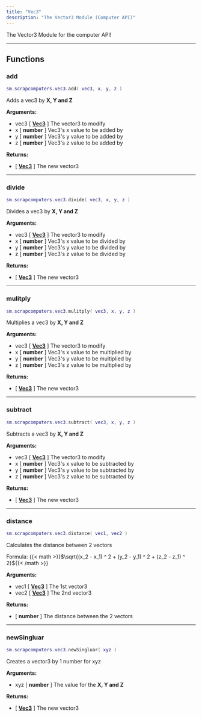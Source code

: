 ```yaml
---
title: "Vec3"
description: "The Vector3 Module (Computer API)"
---
```


The Vector3 Module for the computer API!

---

## Functions

### add

```lua
sm.scrapcomputers.vec3.add( vec3, x, y, z )
```

Adds a vec3 by **X, Y and Z**

**Arguments:**
- vec3 [ **[Vec3](https://scrapmechanicdocs.com/docs/Game-Script-Environment/Userdata/Vec3)** ] The vector3 to modify
- x [ **number** ] Vec3's x value to be added by
- y [ **number** ] Vec3's y value to be added by
- z [ **number** ] Vec3's z value to be added by

**Returns:**
- [ **[Vec3](https://scrapmechanicdocs.com/docs/Game-Script-Environment/Userdata/Vec3)** ] The new vector3

---

### divide

```lua
sm.scrapcomputers.vec3.divide( vec3, x, y, z )
```

Divides a vec3 by **X, Y and Z**

**Arguments:**
- vec3 [ **[Vec3](https://scrapmechanicdocs.com/docs/Game-Script-Environment/Userdata/Vec3)** ] The vector3 to modify
- x [ **number** ] Vec3's x value to be divided by
- y [ **number** ] Vec3's y value to be divided by
- z [ **number** ] Vec3's z value to be divided by

**Returns:**
- [ **[Vec3](https://scrapmechanicdocs.com/docs/Game-Script-Environment/Userdata/Vec3)** ] The new vector3

---

### mulitply

```lua
sm.scrapcomputers.vec3.mulitply( vec3, x, y, z )
```

Multiplies a vec3 by **X, Y and Z**

**Arguments:**
- vec3 [ **[Vec3](https://scrapmechanicdocs.com/docs/Game-Script-Environment/Userdata/Vec3)** ] The vector3 to modify
- x [ **number** ] Vec3's x value to be multiplied by
- y [ **number** ] Vec3's y value to be multiplied by
- z [ **number** ] Vec3's z value to be multiplied by

**Returns:**
- [ **[Vec3](https://scrapmechanicdocs.com/docs/Game-Script-Environment/Userdata/Vec3)** ] The new vector3

---

### subtract

```lua
sm.scrapcomputers.vec3.subtract( vec3, x, y, z )
```

Subtracts a vec3 by **X, Y and Z**

**Arguments:**
- vec3 [ **[Vec3](https://scrapmechanicdocs.com/docs/Game-Script-Environment/Userdata/Vec3)** ] The vector3 to modify
- x [ **number** ] Vec3's x value to be subtracted by
- y [ **number** ] Vec3's y value to be subtracted by
- z [ **number** ] Vec3's z value to be subtracted by

**Returns:**
- [ **[Vec3](https://scrapmechanicdocs.com/docs/Game-Script-Environment/Userdata/Vec3)** ] The new vector3

---

### distance

```lua
sm.scrapcomputers.vec3.distance( vec1, vec2 )
```

Calculates the distance between 2 vectors

Formula: {{< math >}}$\sqrt{(x_2 - x_1) ^ 2 + (y_2 - y_1) ^ 2 + (z_2 - z_1) ^ 2}${{< /math >}}

**Arguments:**
- vec1 [ **[Vec3](https://scrapmechanicdocs.com/docs/Game-Script-Environment/Userdata/Vec3)** ] The 1st vector3
- vec2 [ **[Vec3](https://scrapmechanicdocs.com/docs/Game-Script-Environment/Userdata/Vec3)** ] The 2nd vector3

**Returns:**
- [ **number** ] The distance between the 2 vectors

---

### newSingluar

```lua
sm.scrapcomputers.vec3.newSingluar( xyz )
```

Creates a vector3 by 1 number for xyz

**Arguments:**
- xyz [ **number** ] The value for the **X, Y and Z**

**Returns:**
- [ **[Vec3](https://scrapmechanicdocs.com/docs/Game-Script-Environment/Userdata/Vec3)** ] The new vector3
